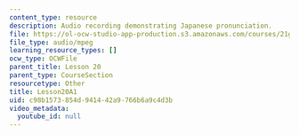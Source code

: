 ```yaml
---
content_type: resource
description: Audio recording demonstrating Japanese pronunciation.
file: https://ol-ocw-studio-app-production.s3.amazonaws.com/courses/21g-504-japanese-iv-spring-2009/c98b1573854d941442a9766b6a9c4d3b_Lesson20A1.mp3
file_type: audio/mpeg
learning_resource_types: []
ocw_type: OCWFile
parent_title: Lesson 20
parent_type: CourseSection
resourcetype: Other
title: Lesson20A1
uid: c98b1573-854d-9414-42a9-766b6a9c4d3b
video_metadata:
  youtube_id: null
---
```

